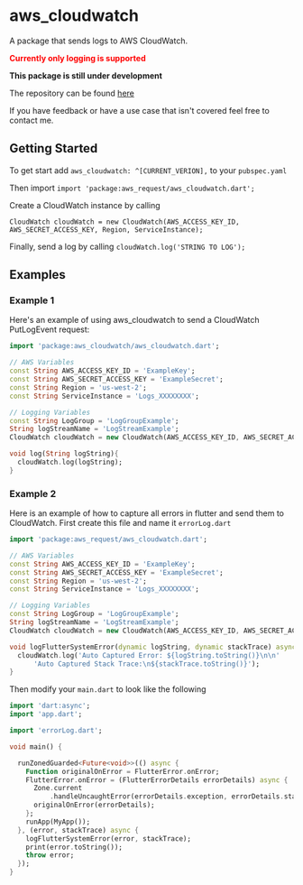 # aws_cloudwatch

A package that sends logs to AWS CloudWatch. 

<span style="color:red">**Currently only logging is supported**</span>


**This package is still under development**

The repository can be found [here](https://github.com/Zsmerritt/Flutter_AWS_CloudWatch)

If you have feedback or have a use case that isn't covered feel free to contact me.

## Getting Started

To get start add `aws_cloudwatch: ^[CURRENT_VERION],` to your `pubspec.yaml`

Then import `import 'package:aws_request/aws_cloudwatch.dart';`

Create a CloudWatch instance by calling   
~~~
CloudWatch cloudWatch = new CloudWatch(AWS_ACCESS_KEY_ID, AWS_SECRET_ACCESS_KEY, Region, ServiceInstance);
~~~
Finally, send a log by calling `cloudWatch.log('STRING TO LOG');`

## Examples

### Example 1
Here's an example of using aws_cloudwatch to send a CloudWatch PutLogEvent request:

~~~dart
import 'package:aws_cloudwatch/aws_cloudwatch.dart';

// AWS Variables
const String AWS_ACCESS_KEY_ID = 'ExampleKey';
const String AWS_SECRET_ACCESS_KEY = 'ExampleSecret';
const String Region = 'us-west-2';
const String ServiceInstance = 'Logs_XXXXXXXX';

// Logging Variables
const String LogGroup = 'LogGroupExample';
String logStreamName = 'LogStreamExample';
CloudWatch cloudWatch = new CloudWatch(AWS_ACCESS_KEY_ID, AWS_SECRET_ACCESS_KEY, Region, ServiceInstance);

void log(String logString){
  cloudWatch.log(logString);
}
~~~
### Example 2
Here is an example of how to capture all errors in flutter and send them to CloudWatch.
First create this file and name it `errorLog.dart`
~~~dart
import 'package:aws_request/aws_cloudwatch.dart';

// AWS Variables
const String AWS_ACCESS_KEY_ID = 'ExampleKey';
const String AWS_SECRET_ACCESS_KEY = 'ExampleSecret';
const String Region = 'us-west-2';
const String ServiceInstance = 'Logs_XXXXXXXX';

// Logging Variables
const String LogGroup = 'LogGroupExample';
String logStreamName = 'LogStreamExample';
CloudWatch cloudWatch = new CloudWatch(AWS_ACCESS_KEY_ID, AWS_SECRET_ACCESS_KEY, Region, ServiceInstance);

void logFlutterSystemError(dynamic logString, dynamic stackTrace) async {
  cloudWatch.log('Auto Captured Error: ${logString.toString()}\n\n'
      'Auto Captured Stack Trace:\n${stackTrace.toString()}');
}
~~~
Then modify your `main.dart` to look like the following
~~~dart
import 'dart:async';
import 'app.dart';

import 'errorLog.dart';

void main() {

  runZonedGuarded<Future<void>>(() async {
    Function originalOnError = FlutterError.onError;
    FlutterError.onError = (FlutterErrorDetails errorDetails) async {
      Zone.current
          .handleUncaughtError(errorDetails.exception, errorDetails.stack);
      originalOnError(errorDetails);
    };
    runApp(MyApp());
  }, (error, stackTrace) async {
    logFlutterSystemError(error, stackTrace);
    print(error.toString());
    throw error;
  });
}
~~~